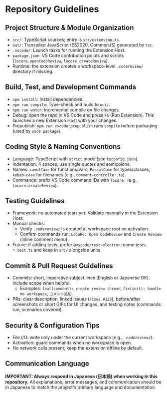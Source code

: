 # Repository Guidelines

## Project Structure & Module Organization
- `src/`: TypeScript sources; entry is `src/extension.ts`.
- `out/`: Transpiled JavaScript (ES2020, CommonJS) generated by `tsc`.
- `.vscode/`: Launch tasks for running the Extension Host.
- `package.json`: VS Code contribution points and scripts (`locore.openCodeReview`, `locore.createReview`).
- Runtime: the extension creates a workspace-level `.codereview/` directory if missing.

## Build, Test, and Development Commands
- `npm install`: Install dependencies.
- `npm run compile`: Type-check and build to `out/`.
- `npm run watch`: Incremental compile on file changes.
- Debug: open the repo in VS Code and press `F5` (Run Extension). This launches a new Extension Host with your changes.
- Prepublish: `npm run vscode:prepublish` runs `compile` before packaging (used by `vsce package`).

## Coding Style & Naming Conventions
- Language: TypeScript with `strict` mode (see `tsconfig.json`).
- Indentation: 4 spaces; use single quotes and semicolons.
- Names: `camelCase` for functions/vars, `PascalCase` for types/classes, `kebab-case` for filenames (e.g., `comment-controller.ts`).
- Commands: prefix VS Code command IDs with `locore.` (e.g., `locore.createReview`).

## Testing Guidelines
- Framework: no automated tests yet. Validate manually in the Extension Host.
- Manual checks: 
  - Verify `.codereview/` is created at workspace root on activation.
  - Confirm commands run: `LoCoRe: Open CodeReview` and `Create Review` (inline comment menu).
- Future: if adding tests, prefer `@vscode/test-electron`; name tests `*.test.ts` and keep in `src/` alongside units.

## Commit & Pull Request Guidelines
- Commits: short, imperative subject lines (English or Japanese OK). Include scope when helpful.
  - Examples: `feat(comment): create review thread`, `fix(init): handle no workspace`, `コメント追加`.
- PRs: clear description, linked issues (`Fixes #123`), before/after screenshots or short GIFs for UI changes, and testing notes (commands run, scenarios covered).

## Security & Configuration Tips
- File I/O: write only under the current workspace (e.g., `.codereview/`).
- Activation: guard commands when no workspace is open.
- No network calls present; keep the extension offline by default.

## Communication Language

**IMPORTANT: Always respond in Japanese (日本語) when working in this repository.** All explanations, error messages, and communication should be in Japanese to match the project's primary language and documentation.